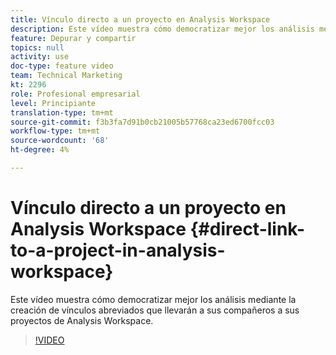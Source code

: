 ```yaml
---
title: Vínculo directo a un proyecto en Analysis Workspace
description: Este vídeo muestra cómo democratizar mejor los análisis mediante la creación de vínculos abreviados que llevarán a sus compañeros a sus proyectos de Analysis Workspace.
feature: Depurar y compartir
topics: null
activity: use
doc-type: feature video
team: Technical Marketing
kt: 2296
role: Profesional empresarial
level: Principiante
translation-type: tm+mt
source-git-commit: f3b3fa7d91b0cb21005b57768ca23ed6700fcc03
workflow-type: tm+mt
source-wordcount: '68'
ht-degree: 4%

---
```



# Vínculo directo a un proyecto en Analysis Workspace {#direct-link-to-a-project-in-analysis-workspace}

Este vídeo muestra cómo democratizar mejor los análisis mediante la creación de vínculos abreviados que llevarán a sus compañeros a sus proyectos de Analysis Workspace.

>[!VIDEO](https://video.tv.adobe.com/v/24710/?quality=12)
